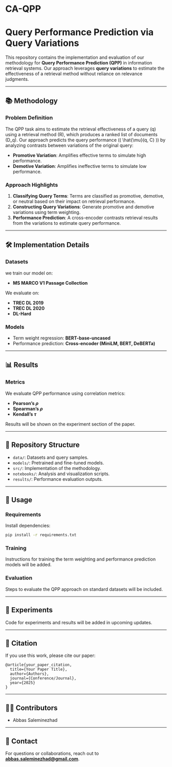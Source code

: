 # CA-QPP

# Query Performance Prediction via Query Variations

This repository contains the implementation and evaluation of our methodology for **Query Performance Prediction (QPP)** in information retrieval systems. Our approach leverages **query variations** to estimate the effectiveness of a retrieval method without reliance on relevance judgments.

---

## 📚 Methodology

### Problem Definition
The QPP task aims to estimate the retrieval effectiveness of a query \(q\) using a retrieval method \(R\), which produces a ranked list of documents \(D_q\). Our approach predicts the query performance (\( \hat{\mu}(q, C) \)) by analyzing contrasts between variations of the original query:
- **Promotive Variation**: Amplifies effective terms to simulate high performance.
- **Demotive Variation**: Amplifies ineffective terms to simulate low performance.

### Approach Highlights
1. **Classifying Query Terms**: Terms are classified as promotive, demotive, or neutral based on their impact on retrieval performance.
2. **Constructing Query Variations**: Generate promotive and demotive variations using term weighting.
3. **Performance Prediction**: A cross-encoder contrasts retrieval results from the variations to estimate query performance.

---

## 🛠️ Implementation Details

### Datasets
we train our model on:
- **MS MARCO V1 Passage Collection**

We evaluate on:
- **TREC DL 2019**
- **TREC DL 2020**
- **DL-Hard**

### Models
- Term weight regression: **BERT-base-uncased**
- Performance prediction: **Cross-encoder (MiniLM, BERT, DeBERTa)**

---

## 📊 Results

### Metrics
We evaluate QPP performance using correlation metrics:
- **Pearson’s  $\rho$**
- **Spearman’s  $\rho$**
- **Kendall’s  $\tau$**

Results will be shown on the experiment section of the paper.

---

## 💂️ Repository Structure

- `data/`: Datasets and query samples.
- `models/`: Pretrained and fine-tuned models.
- `src/`: Implementation of the methodology.
- `notebooks/`: Analysis and visualization scripts.
- `results/`: Performance evaluation outputs.

---

## 🚀 Usage

### Requirements
Install dependencies:
```bash
pip install -r requirements.txt
```

### Training
Instructions for training the term weighting and performance prediction models will be added.

### Evaluation
Steps to evaluate the QPP approach on standard datasets will be included.

---

## 🔬 Experiments

Code for experiments and results will be added in upcoming updates.

---

## 💄 Citation
If you use this work, please cite our paper:
```
@article{your_paper_citation,
  title={Your Paper Title},
  author={Authors},
  journal={Conference/Journal},
  year={2025}
}
```

---

## 👩‍💻 Contributors
- Abbas Saleminezhad

---

## 📧 Contact
For questions or collaborations, reach out to **[abbas.saleminezhad@gmail.com](mailto:your_email@example.com)**.
